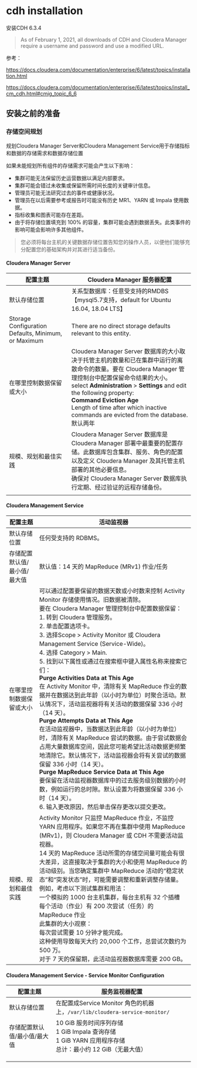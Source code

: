 # cdh installation

安装CDH 6.3.4

>  As of February 1, 2021, all downloads of CDH and Cloudera Manager require a username and password and use a modified URL.

参考：

https://docs.cloudera.com/documentation/enterprise/6/latest/topics/installation.html

https://docs.cloudera.com/documentation/enterprise/6/latest/topics/install_cm_cdh.html#cmig_topic_6_6

## 安装之前的准备

### 存储空间规划

规划Cloudera Manager Server和Cloudera Management Service用于存储指标和数据的存储需求和数据存储位置

如果未能规划所有组件的存储需求可能会产生以下影响：

- 集群可能无法保留历史运营数据以满足内部要求。
- 集群可能会错过未收集或保留所需时间长度的关键审计信息。
- 管理员可能无法研究过去的事件或健康状况。
- 管理员在以后需要参考或报告时可能没有历史 MR1、YARN 或 Impala 使用数据。
- 指标收集和图表可能存在差距。
- 由于将存储位置填充到 100% 的容量，集群可能会遇到数据丢失。此类事件的影响可能会影响许多其他组件。

> 您必须将每台主机的关键数据存储位置告知您的操作人员，以便他们能够充分配置您的基础架构并对其进行适当备份。

#### Cloudera Manager Server

| 配置主题                                            | Cloudera Manager 服务器配置                                  |
| --------------------------------------------------- | ------------------------------------------------------------ |
| 默认存储位置                                        | 关系型数据库：任意受支持的RMDBS【mysql5.7支持，default for Ubuntu 16.04, 18.04 LTS】 |
| Storage Configuration Defaults, Minimum, or Maximum | There are no direct storage defaults relevant to this entity. |
| 在哪里控制数据保留或大小                            | Cloudera Manager Server 数据库的大小取决于托管主机的数量和已在集群中运行的离散命令的数量。要在 Cloudera Manager 管理控制台中配置保留命令结果的大小。<br />select **Administration** > **Settings** and edit the following property: <br />**Command Eviction Age** <br />Length of time after which inactive commands are evicted from the database.默认两年 |
| 规模、规划和最佳实践                                | Cloudera Manager Server 数据库是 Cloudera Manager 部署中最重要的配置存储。此数据库包含集群、服务、角色的配置以及定义 Cloudera Manager 及其托管主机部署的其他必要信息。<br/>确保对 Cloudera Manager Server 数据库执行定期、经过验证的远程存储备份。 |
|                                                     |                                                              |

#### Cloudera Management Service

| 配置主题                     | 活动监视器                                                   |
| ---------------------------- | ------------------------------------------------------------ |
| 默认存储位置                 | 任何受支持的 RDBMS。                                         |
| 存储配置默认值/最小值/最大值 | 默认值：14 天的 MapReduce (MRv1) 作业/任务                   |
| 在哪里控制数据保留或大小     | 可以通过配置要保留的数据天数或小时数来控制 Activity Monitor 存储使用情况。旧数据被清除。<br />要在 Cloudera Manager 管理控制台中配置数据保留：<br />1. 转到 Cloudera 管理服务。<br />2. 单击配置选项卡。<br />3. 选择Scope > Activity Monitor 或 Cloudera Management Service (Service-Wide)。<br />4. 选择 Category > Main.<br />5. 找到以下属性或通过在搜索框中键入属性名称来搜索它们：<br />**Purge Activities Data at This Age**<br />在 Activity Monitor 中，清除有关 MapReduce 作业的数据并在数据达到此年龄（以小时为单位）时聚合活动。默认情况下，活动监视器将有关活动的数据保留 336 小时（14 天）。<br />**Purge Attempts Data at This Age**<br />在活动监视器中，当数据达到此年龄（以小时为单位）时，清除有关 MapReduce 尝试的数据。由于尝试数据会占用大量数据库空间，因此您可能希望比活动数据更频繁地清除它。默认情况下，活动监视器会将有关尝试的数据保留 336 小时（14 天）。<br />**Purge MapReduce Service Data at This Age**<br />要保留在活动监视器数据库中的过去服务级别数据的小时数，例如运行的总时隙。默认设置为将数据保留 336 小时（14 天）。<br />6. 输入更改原因，然后单击保存更改以提交更改。 |
| 规模、规划和最佳实践         | Activity Monitor 只监控 MapReduce 作业，不监控 YARN 应用程序。如果您不再在集群中使用 MapReduce (MRv1)，则 Cloudera Manager 或 CDH 不需要活动监视器。<br />14 天的 MapReduce 活动所需的存储空间量可能会有很大差异，这直接取决于集群的大小和使用 MapReduce 的活动级别。当您确定集群中 MapReduce 活动的“稳定状态”和“突发状态”时，可能需要调整和重新调整存储量。<br />例如，考虑以下测试集群和用法：<br />一个模拟的 1000 台主机集群，每台主机有 32 个插槽<br />每个活动（作业）有 200 次尝试（任务）的 MapReduce 作业<br />此集群的大小观察：<br />每次尝试需要 10 分钟才能完成。<br />这种使用导致每天大约 20,000 个工作，总尝试次数约为 500 万。<br />对于 7 天的保留期，此活动监视器数据库需要 200 GB。 |



#### Cloudera Management Service - Service Monitor Configuration

| 配置主题                     | 服务监视器配置                                               |
| ---------------------------- | ------------------------------------------------------------ |
| 默认存储位置                 | 在配置成Service Monitor 角色的机器上，`/var/lib/cloudera-service-monitor/` |
| 存储配置默认值/最小值/最大值 | 10 GiB 服务时间序列存储<br/>1 GiB Impala 查询存储<br/>1 GiB YARN 应用程序存储<br/>总计：最小约 12 GiB（无最大值） |
|                              |                                                              |
|                              |                                                              |
|                              |                                                              |





